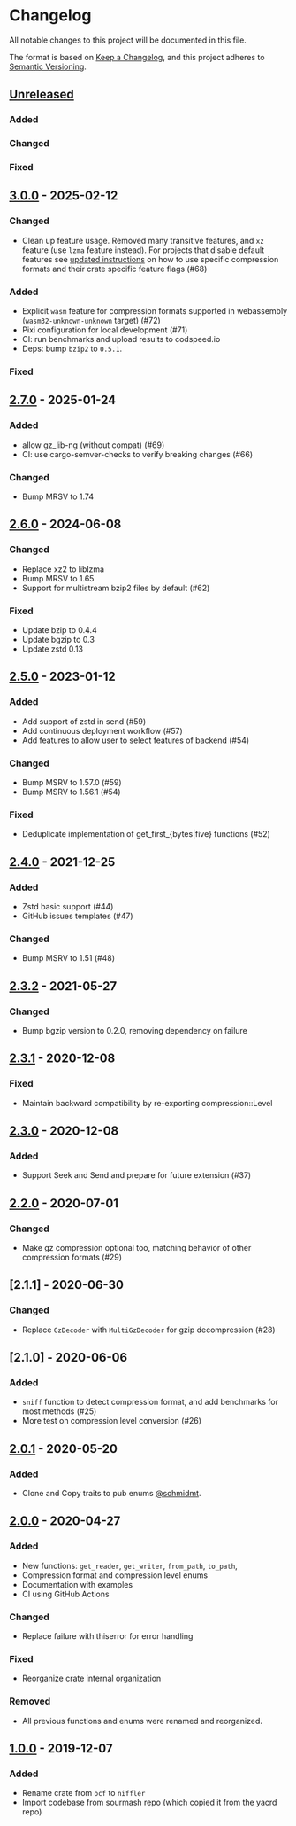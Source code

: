 # Changelog

All notable changes to this project will be documented in this file.

The format is based on [Keep a Changelog](https://keepachangelog.com/en/1.0.0/),
and this project adheres to [Semantic Versioning](https://semver.org/spec/v2.0.0.html).

## [Unreleased]

### Added

### Changed

### Fixed

## [3.0.0] - 2025-02-12

### Changed

- Clean up feature usage. Removed many transitive features,
  and `xz` feature (use `lzma` feature instead).
  For projects that disable default features see [updated instructions]
  on how to use specific compression formats and their crate specific
  feature flags (#68)

[updated instructions]: https://docs.rs/niffler/3.0.0/niffler/index.html#selecting-compression-formats

### Added

- Explicit `wasm` feature for compression formats supported in webassembly
  (`wasm32-unknown-unknown` target) (#72)
- Pixi configuration for local development (#71)
- CI: run benchmarks and upload results to codspeed.io
- Deps: bump `bzip2` to `0.5.1`.

### Fixed

## [2.7.0] - 2025-01-24

### Added

- allow gz_lib-ng (without compat) (#69)
- CI: use cargo-semver-checks to verify breaking changes (#66)

### Changed

- Bump MRSV to 1.74

## [2.6.0] - 2024-06-08

### Changed

- Replace xz2 to liblzma
- Bump MRSV to 1.65
- Support for multistream bzip2 files by default (#62)

### Fixed

- Update bzip to 0.4.4
- Update bgzip to 0.3
- Update zstd 0.13

## [2.5.0] - 2023-01-12

### Added

- Add support of zstd in send (#59)
- Add continuous deployment workflow (#57)
- Add features to allow user to select features of backend (#54)

### Changed

- Bump MSRV to 1.57.0 (#59)
- Bump MSRV to 1.56.1 (#54)

### Fixed

- Deduplicate implementation of get_first_{bytes|five} functions (#52)

## [2.4.0] - 2021-12-25

### Added

- Zstd basic support (#44)
- GitHub issues templates (#47)

### Changed

- Bump MSRV to 1.51 (#48)

## [2.3.2] - 2021-05-27

### Changed

- Bump bgzip version to 0.2.0, removing dependency on failure

## [2.3.1] - 2020-12-08

### Fixed

- Maintain backward compatibility by re-exporting compression::Level

## [2.3.0] - 2020-12-08

### Added

- Support Seek and Send and prepare for future extension (#37)

## [2.2.0] - 2020-07-01

### Changed

- Make gz compression optional too, matching behavior of other compression formats (#29)

## [2.1.1] - 2020-06-30

### Changed

- Replace `GzDecoder` with `MultiGzDecoder` for gzip decompression (#28)

## [2.1.0] - 2020-06-06

### Added

- `sniff` function to detect compression format, and add benchmarks for most methods (#25)
- More test on compression level conversion (#26)

## [2.0.1] - 2020-05-20

### Added

- Clone and Copy traits to pub enums [@schmidmt](https://github.com/schmidmt).

## [2.0.0] - 2020-04-27

### Added

- New functions: `get_reader`, `get_writer`, `from_path`, `to_path`,
- Compression format and compression level enums
- Documentation with examples
- CI using GitHub Actions

### Changed

- Replace failure with thiserror for error handling

### Fixed

- Reorganize crate internal organization

### Removed

- All previous functions and enums were renamed and reorganized.

## [1.0.0] - 2019-12-07

### Added

- Rename crate from `ocf` to `niffler`
- Import codebase from sourmash repo (which copied it from the yacrd repo)

[unreleased]: https://github.com/luizirber/niffler/compare/v3.0.0...HEAD
[3.0.0]: https://github.com/luizirber/niffler/compare/v2.7.0..v3.0.0
[2.7.0]: https://github.com/luizirber/niffler/compare/v2.6.0..v2.7.0
[2.6.0]: https://github.com/luizirber/niffler/compare/v2.5.0..v2.6.0
[2.5.0]: https://github.com/luizirber/niffler/compare/v2.4.0..v2.5.0
[2.4.0]: https://github.com/luizirber/niffler/compare/v2.3.2..v2.4.0
[2.3.2]: https://github.com/luizirber/niffler/compare/v2.3.1..v2.3.2
[2.3.1]: https://github.com/luizirber/niffler/compare/v2.3.0..v2.3.1
[2.3.0]: https://github.com/luizirber/niffler/compare/v2.2.0..v2.3.0
[2.2.0]: https://github.com/luizirber/niffler/compare/v2.0.1..v2.2.0
[2.0.1]: https://github.com/luizirber/niffler/compare/v2.0.0..v2.0.1
[2.0.0]: https://github.com/luizirber/niffler/compare/v1.0.0..v2.0.0
[1.0.0]: https://github.com/luizirber/niffler/releases/tag/v1.0.0
